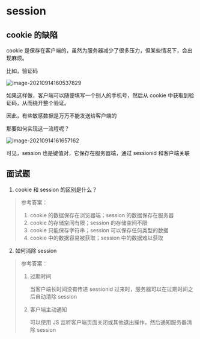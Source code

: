 # session

## cookie 的缺陷

cookie 是保存在客户端的，虽然为服务器减少了很多压力，但某些情况下，会出现麻烦。

比如，验证码

![image-20210914160537829](http://mdrs.yuanjin.tech/img/20210914160537.png)

如果这样做，客户端可以随便填写一个别人的手机号，然后从 cookie 中获取到验证码，从而绕开整个验证。

因此，有些敏感数据是万万不能发送给客户端的

那要如何实现这一流程呢？

![image-20210914161657162](http://mdrs.yuanjin.tech/img/20210914161657.png)

可见，session 也是键值对，它保存在服务器端，通过 sessionid 和客户端关联

## 面试题

1. cookie 和 session 的区别是什么？

> 参考答案：
>
> 1.  cookie 的数据保存在浏览器端；session 的数据保存在服务器
> 2.  cookie 的存储空间有限；session 的存储空间不限
> 3.  cookie 只能保存字符串；session 可以保存任何类型的数据
> 4.  cookie 中的数据容易被获取；session 中的数据难以获取

2. 如何消除 session

> 参考答案：
>
> 1. 过期时间
>
>    当客户端长时间没有传递 sessionid 过来时，服务器可以在过期时间之后自动清除 session
>
> 2. 客户端主动通知
>
>    可以使用 JS 监听客户端页面关闭或其他退出操作，然后通知服务器清除 session
